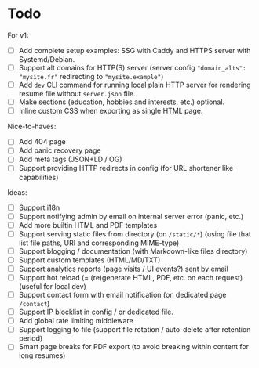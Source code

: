 # Todo

For v1:
- [ ] Add complete setup examples: SSG with Caddy and HTTPS server with Systemd/Debian.
- [ ] Support alt domains for HTTP(S) server (server config `"domain_alts": "mysite.fr"` redirecting to `"mysite.example"`)
- [ ] Add `dev` CLI command for running local plain HTTP server for rendering resume file without `server.json` file.
- [ ] Make sections (education, hobbies and interests, etc.) optional.
- [ ] Inline custom CSS when exporting as single HTML page.

Nice-to-haves:
- [ ] Add 404 page
- [ ] Add panic recovery page
- [ ] Add meta tags (JSON+LD / OG)
- [ ] Support providing HTTP redirects in config (for URL shortener like capabilities)

Ideas:
- [ ] Support i18n
- [ ] Support notifying admin by email on internal server error (panic, etc.)
- [ ] Add more builtin HTML and PDF templates
- [ ] Support serving static files from directory (on `/static/*`) (using file that list file paths, URI and corresponding MIME-type)
- [ ] Support blogging / documentation (with Markdown-like files directory)
- [ ] Support custom templates (HTML/MD/TXT)
- [ ] Support analytics reports (page visits / UI events?) sent by email
- [ ] Support hot reload (= (re)generate HTML, PDF, etc. on each request) (useful for local dev)
- [ ] Support contact form with email notification (on dedicated page `/contact`)
- [ ] Support IP blocklist in config / or dedicated file.
- [ ] Add global rate limiting middleware
- [ ] Support logging to file (support file rotation / auto-delete after retention period)
- [ ] Smart page breaks for PDF export (to avoid breaking within content for long resumes)
